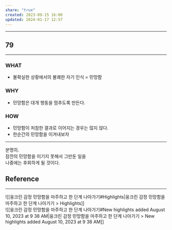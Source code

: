```yaml
---
share: "true"
created: 2023-09-15 16:00
updated: 2024-01-17 12:57
---
```


---
## 79
---
### WHAT
- 불확실한 상황에서의 불쾌한 자기 인식 = 민망함
### WHY
- 민망함은 대개 행동을 멈추도록 만든다.
### HOW
- 민망함이 처참한 결과로 이어지는 경우는 많지 않다.
- 한순간의 민망함을 이겨내보자
---

분명히.  
잠깐의 민망함을 이기지 못해서 그만둔 일을  
나중에는 후회하게 될 것이다.

## Reference
---
![[웅크린 감정  민망함을 마주하고 한 단계 나아가기#Highlights|웅크린 감정  민망함을 마주하고 한 단계 나아가기 > Highlights]]  
![[웅크린 감정  민망함을 마주하고 한 단계 나아가기#New highlights added August 10, 2023 at 9 38 AM|웅크린 감정  민망함을 마주하고 한 단계 나아가기 > New highlights added August 10, 2023 at 9 38 AM]]
